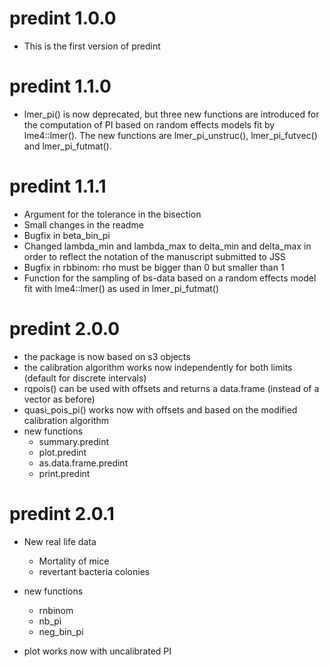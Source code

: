 # predint 1.0.0

* This is the first version of predint


# predint 1.1.0
* lmer_pi() is now deprecated, but three new functions are introduced for the
computation of PI based on random effects models fit by lme4::lmer(). The new 
functions are lmer_pi_unstruc(), lmer_pi_futvec() and lmer_pi_futmat().

# predint 1.1.1
* Argument for the tolerance in the bisection
* Small changes in the readme
* Bugfix in beta_bin_pi
* Changed lambda_min and lambda_max to delta_min and delta_max in order
        to reflect the notation of the manuscript submitted to JSS
* Bugfix in rbbinom: rho must be bigger than 0 but smaller than 1
* Function for the sampling of bs-data based on a random effects model fit with lme4::lmer()
  as used in lmer_pi_futmat()
  
# predint 2.0.0
* the package is now based on s3 objects
* the calibration algorithm works now independently for both limits 
        (default for discrete intervals)
* rqpois() can be used with offsets and returns a data.frame (instead of a
        vector as before)
* quasi_pois_pi() works now with offsets and based on the modified calibration algorithm
* new functions
    - summary.predint 
    - plot.predint 
    - as.data.frame.predint
    - print.predint


# predint 2.0.1

* New real life data 
  - Mortality of mice
  - revertant bacteria colonies

* new functions
  - rnbinom
  - nb_pi
  - neg_bin_pi

* plot works now with uncalibrated PI

